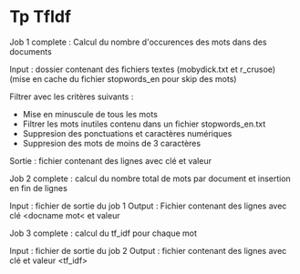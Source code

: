 # Tp TfIdf

Job 1 complete : Calcul du nombre d'occurences des mots dans des documents

Input : dossier contenant des fichiers textes (mobydick.txt et r_crusoe)
(mise en cache du fichier stopwords_en pour skip des mots)

Filtrer avec les critères suivants :
- Mise en minuscule de tous les mots
- Filtrer les mots inutiles contenu dans un fichier stopwords_en.txt
- Suppresion des ponctuations et caractères numériques
- Suppresion des mots de moins de 3 caractères

Sortie : fichier contenant des lignes avec clé <docname mot> et valeur <wordcount>

Job 2 complete : calcul du nombre total de mots par document et insertion en fin de lignes

Input : fichier de sortie du job 1
Output : Fichier contenant des lignes avec clé <docname mot< et valeur <wordcount wordperdoc>

Job 3 complete : calcul du tf_idf pour chaque mot

Input : fichier de sortie du job 2
Output : fichier contenant des lignes avec clé <docname mot> et valeur <tf_idf>